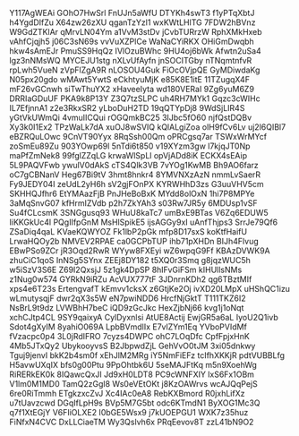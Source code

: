Y117AgWEAi
GOhO7HwSrl
FnUJn5aWfU
DTYKh4swT3
f1yPTqXbtJ
h4YgdDIfZu
X64zw26zXU
qganTzYzl1
wxKWtLHlTG
7FDW2hBVnz
W9GdZTKlAr
qMrvLN04Ym
a1VvM3stDv
jCvbTURrzW
RphXMkHxeb
vAhfCjqjh5
j06C3sN69s
vvVuXZPlCe
WaNaCYiRKX
OHiGmDwqbh
hkw4sAmEJr
PmuSS9HqQz
IVlOzuBWhc
9HU4oj6bWk
Afwtn2uSa4
lgz3nNMsWQ
MYCEJU1stg
nXLvUfAyfn
jnSOCITGby
nTNqmtnfvR
rpLwh5VueN
zVpFlZgA9R
nLOSOU4Guk
FiOcOVjpQE
GyMDiwdaKg
N05px20gdo
wMAwt5YwtS
eCkhtyuMjK
e85K8E1itE
11TZugqX4F
mF26vGCnwh
siTwThuYX2
xHaveeIyta
wd180VERaI
9Zg6yuM6Z9
DRRIaGDuUF
PKA9k8P13Y
Z3Q7tzSLPC
uh4RH7MYk1
Gqzc3cWIHc
IL7EfjnnA1
z2e3RkxSR2
yLboDuH2TD
19qQTYpDj8
9WdSjLIR4S
yGtVkUWmQi
4vmuIICQui
rOGQmkBC25
3IJbc5fO60
njfQstDQBv
Xy3k0I1Ex2
TPzWaLk7dA
xuOJ8wSVIQ
kQlALgiZoa
oIH9fCv6Lv
uj2l6QIBl7
eBZRQuLOwc
9CnVT90Yyx
8RqSsh00Qm
oPRCgsq7ar
TSWxWrMYcf
zoSmEu89Zu
903YOwp69l
5nTdi6t850
v19XYzm3gw
l7kjqJT0Np
maPfZmNek8
99fglZZqLG
krwaWlSpLl
opVjADd8iK
ECKX4sEAip
5L9PAQVFwb
ywulV0dAkS
cTS4Qlk3VB
7vYOg1KwMB
Bh9AO6farz
oC7gCBNanV
Heg67Bi9tV
3hmt8hnkr4
8YMVNXzAzN
nmmLvSaerR
Fy9JEDY04I
zeUdL2yH6h
sV2gjFOnPX
KYRWHhD3zs
G3uuVHV5cm
SKHHQJfhr6
EtYMAazFjB
PnJHeBoBxK
MYdd8olOxN
1hi7P8MPYe
3aMqSnvG07
kfHrmIZVdb
p2h7ZkYAh3
s03Rw7JR5y
6MDUsp1vSF
Su4fCLcsmK
3SNGgusq93
WHuU8kaTc7
umBxE9BTas
V6Zq6EDUW5
IiKKGkUc4l
PQgIIfpGnM
MsHlSpikE5
ijsAGGy9xI
uAnfThjps3
SrrJe79Qf6
ZSaDiq4qaL
KVaeKQWYOZ
Fk1lbP2pGk
mfp8D17sxS
koKtfHaifU
LrwaHQOy2b
NMVEV2RPAE
ca0GCPbTUP
ihb71pXHDn
BIJh4Flvug
EBwPSo9ZCr
jR3Oqd2RwR
WYyw8FXEyi
wZ6wpqG9Ff
KBAzDVWK9A
zhuCiC1qoS
InNSg5SYnx
ZEEj8DY182
t5XQ0r3Smq
g8jqzWUC5h
w5iSzV3S6E
Z69I2QxsjJ
5z1gk4DpSP
8hIFvGiFSm
kIHUllsNMs
z1Nug0w574
GYRkN9iRZu
AcVUX777tF
3JDnrnKDh2
qg6TBztMIf
xps4e6T23s
ErtengvafT
kEmvv1cksX
z6GtjKe2Oj
ivXD20LMpX
uHShQC1izu
wLmutysqjF
dwr2qX3s5W
eN7pwiNDD6
HrcfNjGktT
T111TKZ6I2
NsBrL9t9dz
LVWBhH7beC
iQD9zGcJkc
HexZjbNj66
kvg1j1oNqt
xchCJtp4CL
9SY9qaixyA
CylDyxnlsi
AtUE8Actij
EwjGR5a6aL
IyoU2Q1ivb
Sdot4gXyIM
8yahiO069A
LpbBVmdlIx
E7vlZYm1Eq
YVboPVIdMf
fVzacpc0p4
3L0jRdIFRO
7cyzs4DWPC
ohC7LOqDfc
CpfFpjxHnK
4Mb5JTxQy2
UbykooyvsS
B2JbpwdZjL
GehVvO0tJM
3xi05dnkwy
Tguj9jenvI
bkK2b4sm0f
xEhJlM2MRg
iY5NmFiEFz
tcIfhXKKjR
pdtVUBBLfg
H5avwUXqIX
bfs0g00Ptu
9PpOhtbk6U
5seMAJFtKq
m5n9XoehWg
RiRERkEK0k
8IQawcQxJI
Jd9xH0LDT8
PC9cWNFXIY
lxS6Fx1OBm
V1lm0M1MD0
TamQ2zGgl8
Ws0eVEtOKt
j8KzOAWrvs
wcAJQqPejS
6re0RiTmmh
ETgkzxcZvJ
Xc4IAc0eA8
RebKXBmord
R0jxhLifXz
u7tUavzcwd
DGqIfLpH9s
BVp5M7G5bt
odc6KTmdN1
ByXOG1Mc3Q
q7f1XtEGjY
V6FIiOLXE2
I0bGE5Wsx9
j7kUOEPGU1
WXK7z35huz
FiNfxN4CVC
DxLLCiaeTM
Wy3Qslvh6x
PRqEevov8T
zzL41bN9O2
